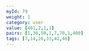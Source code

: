 ```yaml
---
myId: 79
weight: 1
category: user
value: [401,2,1,1]
pairs: [1,30,50,1,7,70,1,400]
tags: [7,14,26,33,42,46]
---
```

